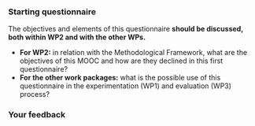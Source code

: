### Starting questionnaire

The objectives and elements of this questionnaire **should be discussed, both within WP2 and with the other WPs.**

*   **For WP2:** in relation with the Methodological Framework, what are the objectives of this MOOC and how are they declined in this first questionnaire?
*   **For the other work packages:** what is the possible use of this questionnaire in the experimentation (WP1) and evaluation (WP3) process?

### Your feedback